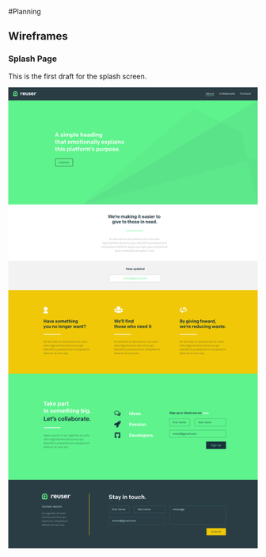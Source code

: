 #Planning

## Wireframes

### Splash Page

This is the first draft for the splash screen. 

![Splash](https://github.com/ReuserOrg/Reuser/blob/master/public/resources/images/splash-wireframe.png?raw=true "Contributed by: Sean-Johnson")

